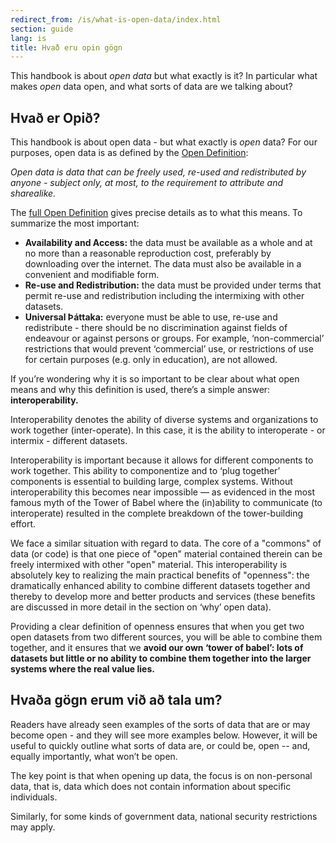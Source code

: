 ```yaml
---
redirect_from: /is/what-is-open-data/index.html
section: guide
lang: is
title: Hvað eru opin gögn
---
```


This handbook is about *open data* but what exactly is it? In particular what makes *open* data open, and what sorts of data are we talking about?

## Hvað er Opið?

This handbook is about open data - but what exactly is *open* data? For our purposes, open data is as defined by the [Open Definition](http://opendefinition.org/):

*Open data is data that can be freely used, re-used and redistributed by anyone - subject only, at most, to the requirement to attribute and sharealike.*

The [full Open Definition](http://opendefinition.org/okd/) gives precise details as to what this means. To summarize the most important:

-   **Availability and Access:** the data must be available as a whole and at no more than a reasonable reproduction cost, preferably by downloading over the internet. The data must also be available in a convenient and modifiable form.
-   **Re-use and Redistribution:** the data must be provided under terms that permit re-use and redistribution including the intermixing with other datasets.
-   **Universal Þáttaka:** everyone must be able to use, re-use and redistribute - there should be no discrimination against fields of endeavour or against persons or groups. For example, ‘non-commercial’ restrictions that would prevent ‘commercial’ use, or restrictions of use for certain purposes (e.g. only in education), are not allowed.

If you’re wondering why it is so important to be clear about what open means and why this definition is used, there’s a simple answer: **interoperability.**

Interoperability denotes the ability of diverse systems and organizations to work together (inter-operate). In this case, it is the ability to interoperate - or intermix - different datasets.

Interoperability is important because it allows for different components to work together. This ability to componentize and to ‘plug together’ components is essential to building large, complex systems. Without interoperability this becomes near impossible — as evidenced in the most famous myth of the Tower of Babel where the (in)ability to communicate (to interoperate) resulted in the complete breakdown of the tower-building effort.

We face a similar situation with regard to data. The core of a "commons" of data (or code) is that one piece of "open" material contained therein can be freely intermixed with other "open" material. This interoperability is absolutely key to realizing the main practical benefits of "openness": the dramatically enhanced ability to combine different datasets together and thereby to develop more and better products and services (these benefits are discussed in more detail in the section on ‘why’ open data).

Providing a clear definition of openness ensures that when you get two open datasets from two different sources, you will be able to combine them together, and it ensures that we **avoid our own ‘tower of babel’: lots of datasets but little or no ability to combine them together into the larger systems where the real value lies.**

## Hvaða gögn erum við að tala um?

Readers have already seen examples of the sorts of data that are or may become open - and they will see more examples below. However, it will be useful to quickly outline what sorts of data are, or could be, open -- and, equally importantly, what won’t be open.

The key point is that when opening up data, the focus is on non-personal data, that is, data which does not contain information about specific individuals.

Similarly, for some kinds of government data, national security restrictions may apply.
